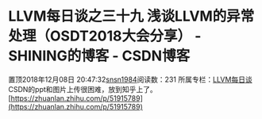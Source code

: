 # LLVM每日谈之三十九  浅谈LLVM的异常处理（OSDT2018大会分享） - SHINING的博客 - CSDN博客
置顶2018年12月08日 20:47:32[snsn1984](https://me.csdn.net/snsn1984)阅读数：231
所属专栏：[LLVM每日谈](https://blog.csdn.net/column/details/llvm-study.html)
CSDN的ppt和图片上传很困难，放到知乎上了。
[https://zhuanlan.zhihu.com/p/51915789](https://zhuanlan.zhihu.com/p/51915789)
